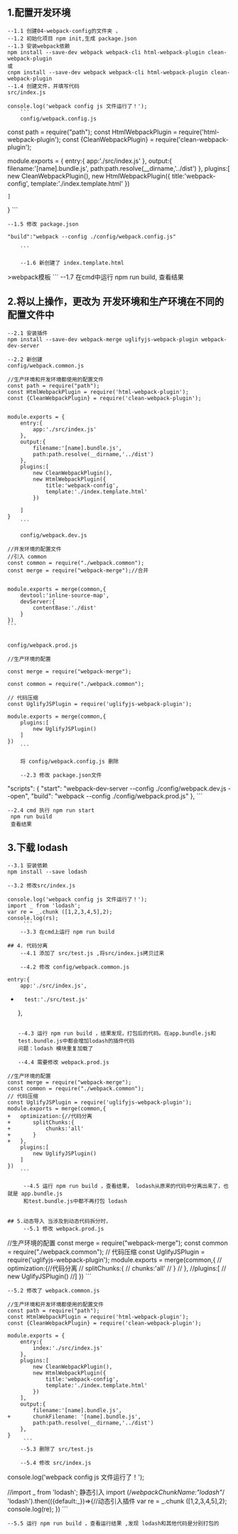 ## 1.配置开发环境
	--1.1 创建04-webpack-config的文件夹 ，
	--1.2 初始化项目 npm init,生成 package.json
	--1.3 安装webpack依赖
	npm install --save-dev webpack webpack-cli html-webpack-plugin clean-webpack-plugin
	或
	cnpm install --save-dev webpack webpack-cli html-webpack-plugin clean-webpack-plugin
	--1.4 创建文件，并填写代码
	src/index.js
```
console.log('webpack config js 文件运行了！');
	```
	config/webpack.config.js
```
const path = require("path");
const HtmlWebpackPlugin = require('html-webpack-plugin');
const {CleanWebpackPlugin} = require('clean-webpack-plugin');


module.exports = {
	entry:{
		app:'./src/index.js'
	},
	output:{
		filename:'[name].bundle.js',
		path:path.resolve(__dirname,'../dist')
	},
	plugins:[
		new CleanWebpackPlugin(),
		new HtmlWebpackPlugin({
			title:'webpack-config',
			template:'./index.template.html'
		})
		
	]
}
	```
	
	--1.5 修改 package.json
```
"build":"webpack --config ./config/webpack.config.js"

	```
	
	--1.6 新创建了 index.template.html
```
<!DOCTYPE html>
<html>
	<head>
		<meta charset="utf-8">
		<title>webpack模板</title>
	</head>
	<body>
		>webpack模板
	</body>
</html>
	```
	--1.7 在cmd中运行  npm run  build, 查看结果
	
	
	
## 2.将以上操作，更改为 开发环境和生产环境在不同的配置文件中

	--2.1 安装插件
	npm install --save-dev webpack-merge uglifyjs-webpack-plugin webpack-dev-server
	
	--2.2 新创建 
	config/webpack.common.js
```
//生产环境和开发环境都使用的配置文件
const path = require("path");
const HtmlWebpackPlugin = require('html-webpack-plugin');
const {CleanWebpackPlugin} = require('clean-webpack-plugin');


module.exports = {
	entry:{
		app:'./src/index.js'
	},
	output:{
		filename:'[name].bundle.js',
		path:path.resolve(__dirname,'../dist')
	},
	plugins:[
		new CleanWebpackPlugin(),
		new HtmlWebpackPlugin({
			title:'webpack-config',
			template:'./index.template.html'
		})
		
	]
}
	```
	
	config/webpack.dev.js
```
	//开发环境的配置文件
	//引入 common   
	const common = require("./webpack.common");
	const merge = require("webpack-merge");//合并
	
	
	module.exports = merge(common,{
		devtool:'inline-source-map',
		devServer:{
			contentBase:'./dist'
		}
	})
	```
	
	
	config/webpack.prod.js
```
//生产环境的配置

const merge = require("webpack-merge");

const common = require("./webpack.common");

// 代码压缩
const UglifyJSPlugin = require('uglifyjs-webpack-plugin');

module.exports = merge(common,{
	plugins:[
		new UglifyJSPlugin()
	]
})
	```
	
	将 config/webpack.config.js 删除
	
	--2.3 修改 package.json文件
```
"scripts": {
    "start": "webpack-dev-server --config ./config/webpack.dev.js --open",
    "build": "webpack --config ./config/webpack.prod.js"
  },
	```
	
	--2.4 cmd 执行 npm run start 
	 npm run build
	 查看结果
	 
	 
## 3.下载 lodash 
	--3.1 安装依赖 
	npm install --save lodash
	
	--3.2 修改src/index.js
```
console.log('webpack config js 文件运行了！');
import _ from 'lodash';
var re = _.chunk ([1,2,3,4,5],2);
console.log(rs);
	 ```
	--3.3 在cmd上运行 npm run build
	
## 4. 代码分离
	--4.1 添加了 src/test.js ,将src/index.js拷贝过来
	
	--4.2 修改 config/webpack.common.js
```
	entry:{
		app:'./src/index.js',
+		test:'./src/test.js'
	},
	```
	
	--4.3 运行 npm run build ，结果发现，打包后的代码。在app.bundle.js和test.bundle.js中都会增加lodash的插件代码
	问题：lodash 模块重复加载了
	
	--4.4 需要修改 webpack.prod.js
```
//生产环境的配置
const merge = require("webpack-merge");
const common = require("./webpack.common");
// 代码压缩
const UglifyJSPlugin = require('uglifyjs-webpack-plugin');
module.exports = merge(common,{
+	optimization:{//代码分离
+		splitChunks:{
+			chunks:'all'
+		}
+	},
	plugins:[
		new UglifyJSPlugin()
	]
})
	```
	 
	 --4.5 运行 npm run build ，查看结果， lodash从原来的代码中分离出来了，也就是 app.bundle.js 
	 和test.bundle.js中都不再打包 lodash
	 
	 
## 5.动态导入 当涉及到动态代码拆分时，
	 --5.1 修改 webpack.prod.js 
```
//生产环境的配置
const merge = require("webpack-merge");
const common = require("./webpack.common");
// 代码压缩
const UglifyJSPlugin = require('uglifyjs-webpack-plugin');
module.exports = merge(common,{
	// optimization:{//代码分离
	// 	splitChunks:{
	// 		chunks:'all'
	// 	}
	// },
	//plugins:[
	//	new UglifyJSPlugin()
	//]
})
	 ```
	 
	--5.2 修改了 webpack.common.js
```
//生产环境和开发环境都使用的配置文件
const path = require("path");
const HtmlWebpackPlugin = require('html-webpack-plugin');
const {CleanWebpackPlugin} = require('clean-webpack-plugin');

module.exports = {
	entry:{
		index:'./src/index.js'
	},
	plugins:[
		new CleanWebpackPlugin(),
		new HtmlWebpackPlugin({
			title:'webpack-config',
			template:'./index.template.html'
		})
	],
	output:{
		filename:'[name].bundle.js',
+		chunkFilename: '[name].bundle.js',
		path:path.resolve(__dirname,'../dist')
	},
}
	 ```
	--5.3 删除了 src/test.js
	 
	--5.4 修改 src/index.js
```
console.log('webpack config js 文件运行了！');

//import _ from 'lodash'; 静态引入
import (/*webpackChunkName:"lodash"*/ 'lodash').then(({default:_})=>{//动态引入插件
	var re = _.chunk ([1,2,3,4,5],2);
	console.log(re);
})
	 ```
	 
	--5.5 运行 npm run build ，查看运行结果 ,发现 lodash和其他代码是分别打包的
 	